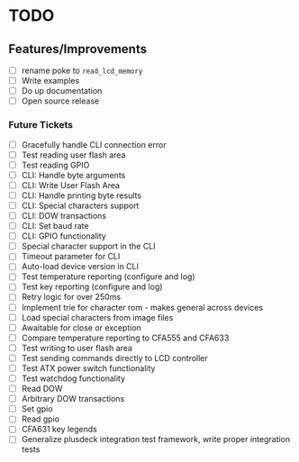 # TODO

## Features/Improvements

- [ ] rename poke to `read_lcd_memory`
- [ ] Write examples
- [ ] Do up documentation
- [ ] Open source release

### Future Tickets

- [ ] Gracefully handle CLI connection error
- [ ] Test reading user flash area
- [ ] Test reading GPIO
- [ ] CLI: Handle byte arguments
- [ ] CLI: Write User Flash Area
- [ ] CLI: Handle printing byte results
- [ ] CLI: Special characters support
- [ ] CLI: DOW transactions
- [ ] CLI: Set baud rate
- [ ] CLI: GPIO functionality
- [ ] Special character support in the CLI
- [ ] Timeout parameter for CLI
- [ ] Auto-load device version in CLI
- [ ] Test temperature reporting (configure and log)
- [ ] Test key reporting (configure and log)
- [ ] Retry logic for over 250ms
- [ ] Implement trie for character rom - makes general across devices
- [ ] Load special characters from image files
- [ ] Awaitable for close or exception
- [ ] Compare temperature reporting to CFA555 and CFA633
- [ ] Test writing to user flash area
- [ ] Test sending commands directly to LCD controller
- [ ] Test ATX power switch functionality
- [ ] Test watchdog functionality
- [ ] Read DOW
- [ ] Arbitrary DOW transactions
- [ ] Set gpio
- [ ] Read gpio
- [ ] CFA631 key legends
- [ ] Generalize plusdeck integration test framework, write proper integration tests
